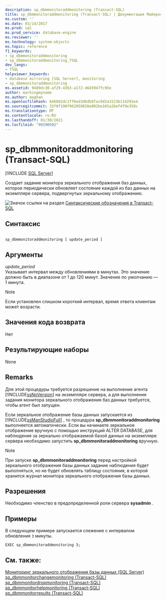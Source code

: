 ```yaml
---
description: sp_dbmmonitoraddmonitoring (Transact-SQL)
title: sp_dbmmonitoraddmonitoring (Transact-SQL) | Документация Майкрософт
ms.custom: ''
ms.date: 03/14/2017
ms.prod: sql
ms.prod_service: database-engine
ms.reviewer: ''
ms.technology: system-objects
ms.topic: reference
f1_keywords:
- sp_dbmmonitoraddmonitoring
- sp_dbmmonitoraddmonitoring_TSQL
dev_langs:
- TSQL
helpviewer_keywords:
- database mirroring [SQL Server], monitoring
- sp_dbmmonitoraddmonitoring
ms.assetid: 9489dc30-af29-4363-a172-4645947fc95e
author: markingmyname
ms.author: maghan
ms.openlocfilehash: 646602dc1ff6ed3d6db9fac9d2a3223b114291e4
ms.sourcegitcommit: 33f0f190f962059826e002be165a2bef4f9e350c
ms.translationtype: MT
ms.contentlocale: ru-RU
ms.lasthandoff: 01/30/2021
ms.locfileid: "99190592"
---
```

# <a name="sp_dbmmonitoraddmonitoring-transact-sql"></a>sp_dbmmonitoraddmonitoring (Transact-SQL)
[!INCLUDE [SQL Server](../../includes/applies-to-version/sqlserver.md)]

  Создает задание монитора зеркального отображения баз данных, которое периодически обновляет состояние каждой из баз данных на экземпляре сервера, подвергнутых зеркальному отображению.  
  
 ![Значок ссылки на раздел](../../database-engine/configure-windows/media/topic-link.gif "Значок ссылки на раздел") [Синтаксические обозначения в Transact-SQL](../../t-sql/language-elements/transact-sql-syntax-conventions-transact-sql.md)  
  
## <a name="syntax"></a>Синтаксис  
  
```  
  
sp_dbmmonitoraddmonitoring [ update_period ]  
```  
  
## <a name="arguments"></a>Аргументы  
 *update_period*  
 Указывает интервал между обновлениями в минутах. Это значение должно быть в диапазоне от 1 до 120 минут. Значение по умолчанию — 1 минута.  
  
> [!NOTE]  
>  Если установлен слишком короткий интервал, время ответа клиентам может возрасти.  
  
## <a name="return-code-values"></a>Значения кода возврата  
 Нет  
  
## <a name="result-sets"></a>Результирующие наборы  
 None  
  
## <a name="remarks"></a>Remarks  
 Для этой процедуры требуется разрешение на выполнение агента [!INCLUDE[ssNoVersion](../../includes/ssnoversion-md.md)] на экземпляре сервера, а для выполнения задания монитора зеркального отображения баз данных требуется, чтобы агент был запущен.  
  
 Если зеркальное отображение базы данных запускается из [!INCLUDE[ssManStudioFull](../../includes/ssmanstudiofull-md.md)] , то процедура **sp_dbmmonitoraddmonitoring** выполняется автоматически. Если вы начинаете зеркальное отображение вручную с помощью инструкций ALTER DATABASE, для наблюдения за зеркально отображаемой базой данных на экземпляре сервера необходимо запустить **sp_dbmmonitoraddmonitoring** вручную.  
  
> [!NOTE]  
>  При запуске **sp_dbmmonitoraddmonitoring** перед настройкой зеркального отображения базы данных задание наблюдения будет выполняться, но не будет обновлять таблицу состояния, в которой хранится журнал монитора зеркального отображения базы данных.  
  
## <a name="permissions"></a>Разрешения  
 Необходимо членство в предопределенной роли сервера **sysadmin** .  
  
## <a name="examples"></a>Примеры  
 В следующем примере запускается слежение с интервалом обновления `3` минуты.  
  
```  
EXEC sp_dbmmonitoraddmonitoring 3;  
```  
  
## <a name="see-also"></a>См. также:  
 [Мониторинг зеркального отображения базы данных (SQL Server)](../../database-engine/database-mirroring/monitoring-database-mirroring-sql-server.md)   
 [sp_dbmmonitorchangemonitoring &#40;Transact-SQL&#41;](../../relational-databases/system-stored-procedures/sp-dbmmonitorchangemonitoring-transact-sql.md)   
 [sp_dbmmonitordropmonitoring &#40;Transact-SQL&#41;](../../relational-databases/system-stored-procedures/sp-dbmmonitordropmonitoring-transact-sql.md)   
 [sp_dbmmonitorhelpmonitoring &#40;Transact-SQL&#41;](../../relational-databases/system-stored-procedures/sp-dbmmonitorhelpmonitoring-transact-sql.md)   
 [sp_dbmmonitorresults (Transact-SQL)](../../relational-databases/system-stored-procedures/sp-dbmmonitorresults-transact-sql.md)  
  
  
